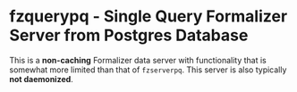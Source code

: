 # fzquerypq - Single Query Formalizer Server from Postgres Database

This is a **non-caching** Formalizer data server with functionality that is somewhat more limited than that of `fzserverpq`. This server is also typically **not daemonized**.
